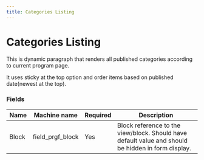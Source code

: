 ```yaml
---
title: Categories Listing
---
```


# Categories Listing
This is dynamic paragraph that renders all published categories according to current program page.

It uses sticky at the top option and order items based on published date(newest at the top).

### Fields
| Name  | Machine name | Required | Description |
| ------------- | ------------- | ------------- | ------------- |
| Block | field\_prgf_block | Yes | Block reference to the view/block. Should have default value and should be hidden in form display. |)

